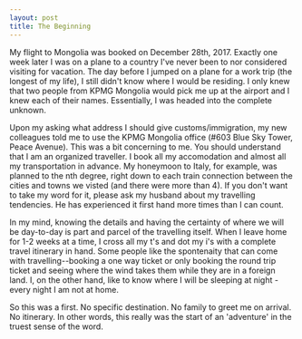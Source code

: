 ```yaml
---
layout: post
title: The Beginning
---
```


My flight to Mongolia was booked on December 28th, 2017. Exactly one week later I was on a plane to a country I've never been to nor considered visiting for vacation. The day before I jumped on a plane for a work trip (the longest of my life), I still didn't know where I would be residing. I only knew that two people from KPMG Mongolia would pick me up at the airport and I knew each of their names. Essentially, I was headed into the complete unknown.

Upon my asking what address I should give customs/immigration, my new colleagues told me to use the KPMG Mongolia office (#603 Blue Sky Tower, Peace Avenue). This was a bit concerning to me. You should understand that I am an organized traveller. I book all my accomodation and almost all my transportation in advance. My honeymoon to Italy, for example, was planned to the nth degree, right down to each train connection between the cities and towns we visted (and there were more than 4). If you don't want to take my word for it, please ask my husband about my travelling tendencies. He has experienced it first hand more times than I can count.

In my mind, knowing the details and having the certainty of where we will be day-to-day is part and parcel of the travelling itself. When I leave home for 1-2 weeks at a time, I cross all my t's and dot my i's with a complete travel itinerary in hand. Some people like the spontenaity that can come with travelling--booking a one way ticket or only booking the round trip ticket and seeing where the wind takes them while they are in a foreign land. I, on the other hand, like to know where I will be sleeping at night - every night I am not at home.

So this was a first. No specific destination. No family to greet me on arrival. No itinerary. In other words, this really was the start of an 'adventure' in the truest sense of the word.
